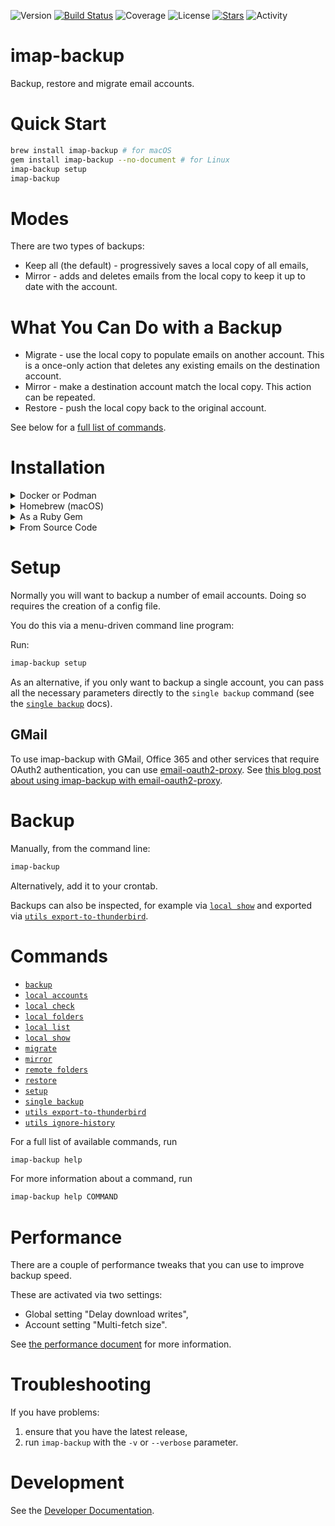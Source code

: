![Version](https://img.shields.io/gem/v/imap-backup?label=Version&logo=rubygems)
[![Build Status](https://github.com/joeyates/imap-backup/actions/workflows/main.yml/badge.svg)][CI Status]
![Coverage](https://img.shields.io/endpoint?url=https://gist.githubusercontent.com/joeyates/b54fe758bfb405c04bef72dad293d707/raw/coverage.json)
![License](https://img.shields.io/github/license/joeyates/imap-backup?color=brightgreen&label=License)
[![Stars](https://img.shields.io/github/stars/joeyates/imap-backup?style=social)][GitHub Stars]
![Activity](https://img.shields.io/github/last-commit/joeyates/imap-backup/main)

# imap-backup

Backup, restore and migrate email accounts.

# Quick Start

```sh
brew install imap-backup # for macOS
gem install imap-backup --no-document # for Linux
imap-backup setup
imap-backup
```

# Modes

There are two types of backups:

* Keep all (the default) - progressively saves a local copy of all emails,
* Mirror - adds and deletes emails from the local copy to keep it up to date with the account.

# What You Can Do with a Backup

* Migrate - use the local copy to populate emails on another account. This is a once-only action that deletes any existing emails on the destination account.
* Mirror - make a destination account match the local copy. This action can be repeated.
* Restore - push the local copy back to the original account.

See below for a [full list of commands](#commands).

# Installation

<details>
<summary>Docker or Podman</summary>
If you have Docker or Podman installed, the easist way to use imap-backup
is via the container image.

You'll need to choose a path on your computer where your backups will be saved,
we'll use `./my-data` here.

If you have just one account, you can do as follows

```sh
docker run \
  --volume ./my-data:/data \
  --dns 8.8.8.8 \
  ghcr.io/joeyates/imap-backup:latest \
  imap-backup single backup \
    --email me@example.com \
    --password mysecret \
    --server imap.example.com \
    --path /data/me_example.com
```

Podman will work exactly the same.

Notes:

* If you're using Docker, add `--user $(id -u):$(id -g)` so that the files
  created by the container are owned by you and not by root,
* Pass imap-backup the `--password-environment-variable=VARIABLE_NAME` or
  `--password-file=FILE` option to avoid having your password in
  the command line history:

```sh
docker run --env THE_PASSWORD=$THE_PASSWORD \
  ... \
  imap-backup single backup \
    --password-environment-variable=THE_PASSWORD \
    ...
```

or

```sh
docker run \
  ... \
  imap-backup single backup \
    --password-file=/data/password.txt \
    ...
```

If you have multiple accounts, you can create a configuration file.

You'll need to choose a path on your computer where your configuration will be saved,
we'll use `./my-config` here.

First, run the menu-driven setup program to configure your accounts

```sh
docker run \
  --volume ./my-config:/config \
  --volume ./my-data:/data \
  --dns 8.8.8.8 \
  --tty \
  --interactive \
  ghcr.io/joeyates/imap-backup:latest \
  imap-backup setup \
    --config /config/imap-backup.json
```

Then, run the backup

```sh
docker run \
  --volume ./my-config:/config \
  --volume ./my-data:/data \
  --dns 8.8.8.8 \
  ghcr.io/joeyates/imap-backup:latest \
  imap-backup backup \
    --config /config/imap-backup.json
```
</details>

<details>
<summary>Homebrew (macOS)</summary>
![Homebrew installs](https://img.shields.io/homebrew/installs/dm/imap-backup?label=Homebrew%20installs)

If you have [Homebrew](https://brew.sh/), do this:

```sh
brew install imap-backup
```
</details>

<details>
<summary>As a Ruby Gem</summary>
* [Rubygem]

```sh
gem install imap-backup --no-document
```

If that doesn't work, see the [detailed installation instructions](/docs/installation/rubygem.md).

[Rubygem]: https://rubygems.org/gems/imap-backup "Ruby gem at rubygems.org"
</details>

<details>
<summary>From Source Code</summary>
  
If you want to use imap-backup directly from the source code, see [here](/docs/installation/source.md).
  
</details>

# Setup

Normally you will want to backup a number of email accounts.
Doing so requires the creation of a config file.

You do this via a menu-driven command line program:

Run:

```sh
imap-backup setup
```

As an alternative, if you only want to backup a single account,
you can pass all the necessary parameters directly to the `single backup` command
(see the [`single backup`](/docs/commands/single-backup.md) docs).

## GMail

To use imap-backup with GMail, Office 365 and other services that require
OAuth2 authentication, you can use [email-oauth2-proxy](https://github.com/simonrob/email-oauth2-proxy).
See [this blog post about using imap-backup with email-oauth2-proxy](https://joeyates.info/posts/back-up-gmail-accounts-with-imap-backup-using-email-oauth2-proxy/).

# Backup

Manually, from the command line:

```sh
imap-backup
```

Alternatively, add it to your crontab.

Backups can also be inspected, for example via [`local show`](/docs/commands/local-show.md)
and exported via [`utils export-to-thunderbird`](/docs/commands/utils-export-to-thunderbird.md).

# Commands

* [`backup`](/docs/commands/backup.md)
* [`local accounts`](/docs/commands/local-accounts.md)
* [`local check`](/docs/commands/local-check.md)
* [`local folders`](/docs/commands/local-folders.md)
* [`local list`](/docs/commands/local-list.md)
* [`local show`](/docs/commands/local-show.md)
* [`migrate`](/docs/commands/migrate.md)
* [`mirror`](/docs/commands/mirror.md)
* [`remote folders`](/docs/commands/remote-folders.md)
* [`restore`](/docs/commands/restore.md)
* [`setup`](/docs/commands/setup.md)
* [`single backup`](/docs/commands/single-backup.md)
* [`utils export-to-thunderbird`](/docs/commands/utils-export-to-thunderbird.md)
* [`utils ignore-history`](/docs/commands/utils-ignore-history.md)

For a full list of available commands, run

```sh
imap-backup help
```

For more information about a command, run

```sh
imap-backup help COMMAND
```

# Performance

There are a couple of performance tweaks that you can use
to improve backup speed.

These are activated via two settings:

* Global setting "Delay download writes",
* Account setting "Multi-fetch size".

See [the performance document](/docs/performance.md) for more information.

# Troubleshooting

If you have problems:

1. ensure that you have the latest release,
2. run `imap-backup` with the `-v` or `--verbose` parameter.

# Development

See the [Developer Documentation].

[Developer Documentation]: https://rubydoc.info/gems/imap-backup "Developer Documentation at Rubydoc.info"
[GitHub Stars]: https://github.com/joeyates/imap-backup/stargazers "GitHub Stars"
[CI Status]: https://github.com/joeyates/imap-backup/actions/workflows/main.yml
